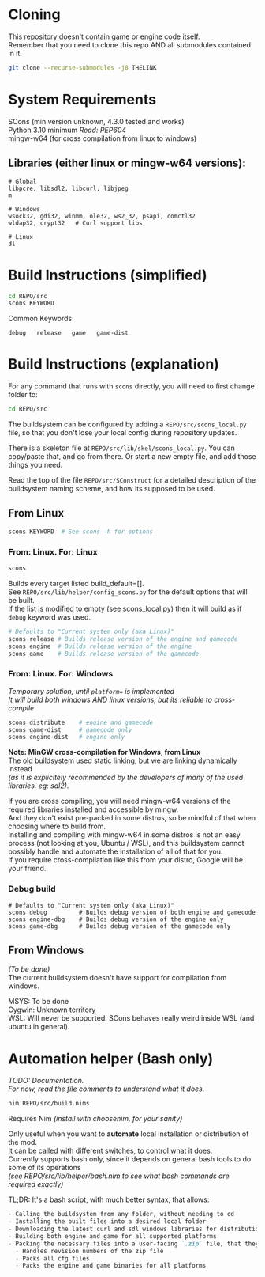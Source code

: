 # Cloning
This repository doesn't contain game or engine code itself.  
Remember that you need to clone this repo AND all submodules contained in it.  
```bash
git clone --recurse-submodules -j8 THELINK
```

# System Requirements
SCons (min version unknown, 4.3.0 tested and works)  
Python 3.10 minimum _Read: PEP604_  
mingw-w64 (for cross compilation from linux to windows)  

## Libraries (either linux or mingw-w64 versions):
```
# Global
libpcre, libsdl2, libcurl, libjpeg
m

# Windows
wsock32, gdi32, winmm, ole32, ws2_32, psapi, comctl32
wldap32, crypt32   # Curl support libs

# Linux
dl
```

# Build Instructions (simplified)
```bash
cd REPO/src
scons KEYWORD
```
Common Keywords:
```
debug   release   game   game-dist
```

# Build Instructions (explanation)
For any command that runs with `scons` directly, you will need to first change folder to:  
```bash
cd REPO/src  
```
The buildsystem can be configured by adding a `REPO/src/scons_local.py` file, so that you don't lose your local config during repository updates.

There is a skeleton file at `REPO/src/lib/skel/scons_local.py`. You can copy/paste that, and go from there. Or start a new empty file, and add those things you need.

Read the top of the file `REPO/src/SConstruct` for a detailed description of the buildsystem naming scheme, and how its supposed to be used.

## From Linux
```bash
scons KEYWORD  # See scons -h for options
```

### From: Linux. For: Linux
```bash
scons
```
Builds every target listed build_default=[].  
See `REPO/src/lib/helper/config_scons.py` for the default options that will be built.  
If the list is modified to empty (see scons_local.py) then it will build as if `debug` keyword was used.  

```bash
# Defaults to "Current system only (aka Linux)"
scons release # Builds release version of the engine and gamecode
scons engine  # Builds release version of the engine
scons game    # Builds release version of the gamecode
```

### From: Linux. For: Windows
_Temporary solution, until `platform=` is implemented_  
_It will build both windows AND linux versions, but its reliable to cross-compile_  
```bash
scons distribute    # engine and gamecode
scons game-dist     # gamecode only
scons engine-dist   # engine only
```
**Note: MinGW cross-compilation for Windows, from Linux**  
The old buildsystem used static linking, but we are linking dynamically instead  
_(as it is explicitely recommended by the developers of many of the used libraries. eg: sdl2)_.  

If you are cross compiling, you will need mingw-w64 versions of the required libraries installed and accessible by mingw.  
And they don't exist pre-packed in some distros, so be mindful of that when choosing where to build from.  
Installing and compiling with mingw-w64 in some distros is not an easy process (not looking at you, Ubuntu / WSL), and this buildsystem cannot possibly handle and automate the installation of all of that for you.  
If you require cross-compilation like this from your distro, Google will be your friend.  

### Debug build
```
# Defaults to "Current system only (aka Linux)"
scons debug         # Builds debug version of both engine and gamecode
scons engine-dbg    # Builds debug version of the engine only
scons game-dbg      # Builds debug version of the gamecode only
```

## From Windows
_(To be done)_  
The current buildsystem doesn't have support for compilation from windows.  

MSYS: To be done  
Cygwin: Unknown territory  
WSL: Will never be supported. SCons behaves really weird inside WSL (and ubuntu in general).  

# Automation helper (Bash only)
_TODO: Documentation._  
_For now, read the file comments to understand what it does._  
```bash
nim REPO/src/build.nims
```
Requires Nim _(install with choosenim, for your sanity)_  

Only useful when you want to **automate** local installation or distribution of the mod.  
It can be called with different switches, to control what it does.  
Currently supports bash only, since it depends on general bash tools to do some of its operations  
_(see REPO/src/lib/helper/bash.nim to see what bash commands are required exactly)_

TL;DR: It's a bash script, with much better syntax, that allows:
```md
- Calling the buildsystem from any folder, without needing to cd
- Installing the built files into a desired local folder
- Downloading the latest curl and sdl windows libraries for distribution
- Building both engine and game for all supported platforms
- Packing the necessary files into a user-facing `.zip` file, that they can just extract and play
  - Handles revision numbers of the zip file
  - Packs all cfg files
  - Packs the engine and game binaries for all platforms
```
